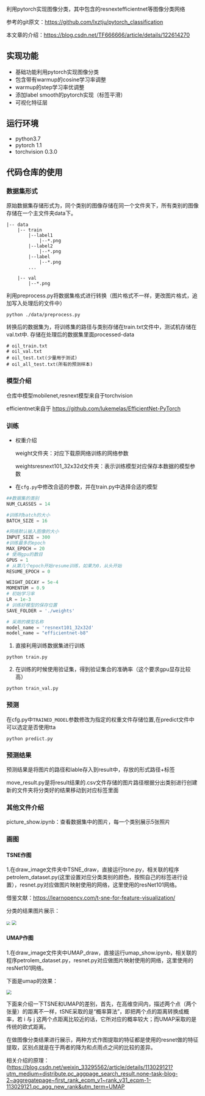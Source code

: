 利用pytorch实现图像分类，其中包含的resnextefficientnet等图像分类网络

参考的git原文：https://github.com/lxztju/pytorch_classification

本文章的介绍：https://blog.csdn.net/TF666666/article/details/122614270

## 实现功能
* 基础功能利用pytorch实现图像分类
* 包含带有warmup的cosine学习率调整
* warmup的step学习率优调整
* 添加label smooth的pytorch实现（标签平滑）
* 可视化特征层

## 运行环境
* python3.7
* pytorch 1.1
* torchvision 0.3.0

## 代码仓库的使用

### 数据集形式
原始数据集存储形式为，同个类别的图像存储在同一个文件夹下，所有类别的图像存储在一个主文件夹data下。

```
|-- data
    |-- train
        |--label1
            |--*.png
        |--label2
            |--*.png
        |--label    
            |--*.png
        ...

    |-- val
        |--*.png
```

利用preprocess.py将数据集格式进行转换（图片格式不一样，更改图片格式，追加写入处理后的文件中）

```
python ./data/preprocess.py
```

转换后的数据集为，将训练集的路径与类别存储在train.txt文件中，测试机存储在val.txt中.
存储在处理后的数据集里面processed-data

```
# oil_train.txt
# oil_val.txt
# oil_test.txt(少量用于测试)
# oil_all_test.txt(所有的预测样本)

```


### 模型介绍
仓库中模型mobilenet,resnext模型来自于torchvision

efficientnet来自于 https://github.com/lukemelas/EfficientNet-PyTorch

### 训练

* 权重介绍

  weight文件夹：对应下载原网络训练的网络参数

  weightsresnext101_32x32d文件夹：表示训练模型对应保存本数据的模型参数

* 在`cfg.py`中修改合适的参数，并在train.py中选择合适的模型

```python
##数据集的类别
NUM_CLASSES = 14

#训练时batch的大小
BATCH_SIZE = 16

#网络默认输入图像的大小
INPUT_SIZE = 300
#训练最多的epoch
MAX_EPOCH = 20
# 使用gpu的数目
GPUS = 1
# 从第几个epoch开始resume训练，如果为0，从头开始
RESUME_EPOCH = 0

WEIGHT_DECAY = 5e-4
MOMENTUM = 0.9
# 初始学习率
LR = 1e-3
# 训练好模型的保存位置
SAVE_FOLDER = './weights'

# 采用的模型名称
model_name = 'resnext101_32x32d'
model_name = "efficientnet-b8"
```

1. 直接利用训练数据集进行训练
```shell
python train.py
```

2. 在训练的时候使用验证集，得到验证集合的准确率（这个要求gpu显存比较高）
```shell
python train_val.py
```

### 预测

在cfg.py中`TRAINED_MODEL`参数修改为指定的权重文件存储位置,在predict文件中可以选定是否使用tta

```shell
python predict.py
```

### 预测结果

预测结果是将图片的路径和lable存入到result中，存放的形式路径+标签

move_result.py是将result结果的.csv文件存储的图片路径根据分出类别进行创建新的文件夹将分类好的结果移动到对应标签里面

### 其他文件介绍

picture_show.ipynb：查看数据集中的图片，每一个类别展示5张照片

### 画图

#### TSNE作图

1.在draw_image文件夹中TSNE_draw，直接运行tsne.py，相关联的程序petrolem_dataset.py(这里设置对应分类类别的颜色，按照自己的标签进行设置），resnet.py对应做图片映射使用的网络，这里使用的resNet101网络。

借鉴文献：https://learnopencv.com/t-sne-for-feature-visualization/

分类的结果图片展示：

<img src="C:\Users\yanyi\Desktop\新建文件夹\Snipaste_2022-01-18_10-03-14.png" style="zoom:60%;" />

<img src="C:\Users\yanyi\Desktop\新建文件夹\Snipaste_2022-01-18_10-03-55.png" style="zoom: 80%;" />



#### UMAP作图

1.在draw_image文件夹中UMAP_draw，直接运行umap_show.ipynb，相关联的程序petrolem_dataset.py，resnet.py对应做图片映射使用的网络，这里使用的resNet101网络。

下面是umap的效果：

<img src="C:\Users\yanyi\Desktop\新建文件夹\73d89e8c317dc811316275d1bdac7fc.png" style="zoom:80%;" />

​        下面来介绍一下TSNE和UMAP的差别，首先，在高维空间内，描述两个点（两个张量）的距离不一样，tSNE采取的是“概率算法”，即把两个点的距离转换成概率，若 i 与 j 这两个点距离比较近的话，它所对应的概率较大；而UMAP采取的是传统的欧式距离。

​         在做图像分类结果进行展示，两种方式作图提取的特征都是使用的resnet做的特征提取，区别点就是在于两者的降为和点雨点之间的比较的差异。

相关介绍的原理：(https://blog.csdn.net/weixin_33295562/article/details/113029121?utm_medium=distribute.pc_aggpage_search_result.none-task-blog-2~aggregatepage~first_rank_ecpm_v1~rank_v31_ecpm-1-113029121.pc_agg_new_rank&utm_term=UMAP

